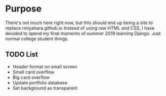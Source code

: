 # Purpose
There's not much here right now, but this should end up being a site to replace rmiyahara.github.io Instead of using raw HTML and CSS, I have decided to spend my final moments of summer 2019 learning Django. Just normal college student things.

## TODO List
<ul>
<li>Header format on small screen</li>
<li>Small card overflow</li>
<li>Big card overflow</li>
<li>Update portfolio database</li>
<li>Set background as transparent</li>
</ul>